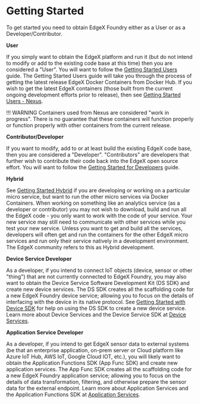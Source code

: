 # Getting Started

To get started you need to obtain EdgeX Foundry either as a User or as a
Developer/Contributor.

**User**

If you simply want to obtain the EdgeX platform and run it (but do not
intend to modify or add to the existing code base at this time) then you
are considered a "User". You will want to follow the
[Getting Started Users](./Ch-GettingStartedUsers.md) guide. The
Getting Started Users guide will take you through the process of getting
the latest release EdgeX Docker Containers from Docker Hub. If you wish
to get the latest EdgeX containers (those built from the current ongoing
development efforts prior to release), then see
[Getting Started Users - Nexus](./Ch-GettingStartedUsersNexus.md). 

!!! WARNING
    Containers used from Nexus are considered "work in progress". There is no guarantee
    that these containers will function properly or function properly with
    other containers from the current release.

**Contributor/Developer**

If you want to modify, add to or at least build the existing EdgeX code
base, then you are considered a "Developer". "Contributors" are
developers that further wish to contribute their code back into the
EdgeX open source effort. You will want to follow the
[Getting Started for Developers](./Ch-GettingStartedDevelopers.md) guide.

**Hybrid**

See [Getting Started Hybrid](./Ch-GettingStartedHybrid.md) if you
are developing or working on a particular micro service, but want to run
the other micro services via Docker Containers. When working on
something like an analytics service (as a developer or contributor) you
may not wish to download, build and run all the EdgeX code - you only
want to work with the code of your service. Your new service may still
need to communicate with other services while you test your new service.
Unless you want to get and build all the services, developers will often
get and run the containers for the other EdgeX micro services and run
only their service natively in a development environment. The EdgeX
community refers to this as Hybrid development.

**Device Service Developer**

As a developer, if you intend to connect IoT objects (device, sensor or
other "thing") that are not currently connected to EdgeX Foundry, you
may also want to obtain the Device Service Software Development Kit (DS
SDK) and create new device services. The DS SDK creates all the
scaffolding code for a new EdgeX Foundry device service; allowing you to
focus on the details of interfacing with the device in its native
protocol. See [Getting Started with Device SDK](./Ch-GettingStartedSDK.md)
for help on using the DS SDK to create a new device service. Learn more
about Device Services and the Device Service SDK at
[Device Services](../microservices/device/Ch-DeviceServices.md).

**Application Service Developer**

As a developer, if you intend to get EdgeX sensor data to external
systems (be that an enterprise application, on-prem server or Cloud
platform like Azure IoT Hub, AWS IoT, Google Cloud IOT, etc.), you will
likely want to obtain the Application Functions SDK (App Func SDK) and
create new application services. The App Func SDK creates all the
scaffolding code for a new EdgeX Foundry application service; allowing
you to focus on the details of data transformation, filtering, and
otherwise prepare the sensor data for the external endpoint. Learn more
about Application Services and the Application Functions SDK at
[Application Services](../microservices/application/ApplicationServices.md).
